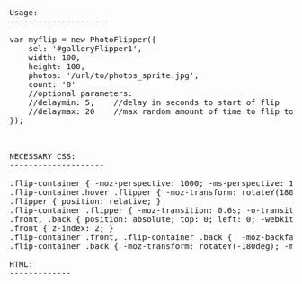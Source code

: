 <pre>
Usage:
---------------------

var myflip = new PhotoFlipper({ 
    sel: '#galleryFlipper1',
    width: 100,
    height: 100, 
    photos: '/url/to/photos_sprite.jpg', 
    count: '8'
    //optional parameters:
    //delaymin: 5,    //delay in seconds to start of flip
    //delaymax: 20    //max random amount of time to flip to another
});



NECESSARY CSS:
--------------------

.flip-container { -moz-perspective: 1000; -ms-perspective: 1000; -webkit-perspective: 1000; perspective: 1000; }
.flip-container.hover .flipper { -moz-transform: rotateY(180deg); -ms-transform: rotateY(180deg); -o-transform: rotateY(180deg); -webkit-transform: rotateY(180deg); transform: rotateY(180deg);  }
.flipper { position: relative; }
.flip-container .flipper { -moz-transition: 0.6s; -o-transition: 0.6s; -webkit-transition: 0.6s; transition: 0.6s; -webkit-transform-style: preserve-3d; transform-style: preserve-3d; }
.front, .back { position: absolute; top: 0; left: 0; -webkit-border-radius: 6px; -moz-border-radius: 6px; border-radius: 6px; }
.front { z-index: 2; }
.flip-container .front, .flip-container .back {  -moz-backface-visibility: hidden; -webkit-backface-visibility: hidden; backface-visibility: hidden; -moz-background-size: cover; -o-background-size: cover; -webkit-background-size: cover; background-size: cover;  }
.flip-container .back { -moz-transform: rotateY(-180deg); -ms-transform: rotateY(-180deg); -o-transform: rotateY(-180deg); -webkit-transform: rotateY(-180deg); transform: rotateY(-180deg); }

HTML:
-------------

<div id="galleryFlipper1"></div>
</pre>
